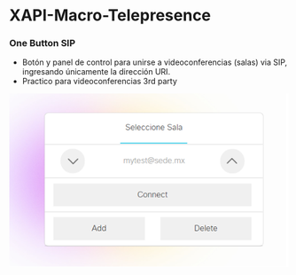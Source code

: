 # XAPI-Macro-Telepresence
### One Button SIP
- Botón y panel de control para unirse a videoconferencias (salas) via SIP, ingresando únicamente la dirección URI.
- Practico para videoconferencias 3rd party 

![alt text](https://github.com/JoseRev/XAPI-Macro-Telepresence/blob/main/img/One%20Button%20SIP%20short.png?raw=true)
